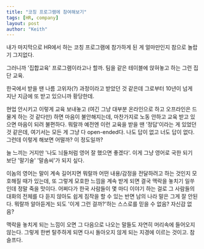 ```yaml
---
title: "코칭 프로그램에 참여해보기"
tags: [HR, company]
layout: post
author: "Keith"
---
```


내가 마지막으로 HR에서 하는 코칭 프로그램에 참가하게 된 게 얼마만인지 참으로 놀랍기 그지없다.

그러니까 '집합교육' 프로그램이라고나 할까. 팀을 같은 테이블에 앉혀놓고 하는 그런 집단 교육.

한국에서 받을 땐 나름 고위자(?) 과정이라고 받았던 것 같은데 그로부터 10년이 넘게 지난 지금에 또 받고 있으니까 황당한데.

현업 안시키고 이렇게 교육 보내놓고 (여긴 그냥 대부분 온라인으로 하고 오프라인은 드물게 하는 것 같다만) 하면 마음이 불안해지는데, 마찬가지로 노동 안하고 교육 받고 있으면 마음이 되려 불편하다. 뭐랄까 예전엔 이런 교육을 받을 땐 '정답'이라는 게 있었던 것 같은데, 여기서는 모든 게 그냥 다 open-ended다. 나도 답이 없고 너도 답이 없다. 그런데 이렇게 해보면 어떨까? 이 정도일까?

늘 느끼는 거지만 '나도 늬들처럼 영어 잘 했으면 좋겠다'. 이게 그냥 영어로 국한 되기 보단 '말기술' '말솜씨'가 되지 싶다. 

이놈의 영어는 말이 계속 길어지면 뭐랄까 어떤 내용/감정을 전달하려고 하는 것인지 모호해질 때가 있는데, 또 그렇게 모호한 느낌을 계속 받게 되면 결국 맥락을 놓치기 일쑤인데 정말 죽을 맛이다. 어쩌다가 한국 사람들이 몇 마디 이야기 하는 걸로 그 사람들의 대화의 전체를 다 듣지 않아도 쉽게 짐작을 할 수 있는 반면 남의 나라 말은 그게 잘 안된다. 뭐랄까 알아듣게는 되도 '이게 그런 걸까?'하는 스스로를 믿을 수 없음? 자신감 없음?

맥락을 놓치게 되는 느낌이 오면 그 다음으로 나오는 말들도 자연히 머리속에 들어오지 않는다. 그렇게 한번 탈주하게 되면 다시 돌아오지 않게 되는 지경에 이르는 것이고. 참 슬프다.
